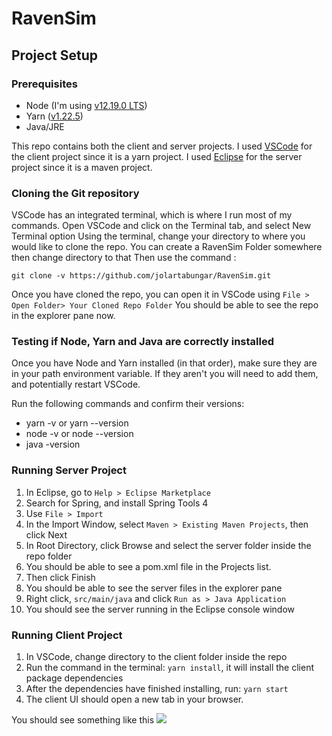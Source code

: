 # RavenSim
## Project Setup
### Prerequisites
- Node (I'm using [v12.19.0 LTS](https://nodejs.org/en/))
- Yarn ([v1.22.5](https://classic.yarnpkg.com/en/docs/install#windows-stable))
- Java/JRE

This repo contains both the client and server projects.
I used [VSCode](https://code.visualstudio.com/) for the client project since it is a yarn project.
I used [Eclipse](https://www.eclipse.org/downloads/) for the server project since it is a maven project.

### Cloning the Git repository
VSCode has an integrated terminal, which is where I run most of my commands.
Open VSCode and click on the Terminal tab, and select New Terminal option
Using the terminal, change your directory to where you would like to clone the repo.
You can create a RavenSim Folder somewhere then change directory to that
Then use the command :

`
git clone -v https://github.com/jolartabungar/RavenSim.git
`

Once you have cloned the repo, you can open it in VSCode using `File > Open Folder> Your Cloned Repo Folder`
You should be able to see the repo in the explorer pane now.

### Testing if Node, Yarn and Java are correctly installed
Once you have Node and Yarn installed (in that order), make sure they are in your path environment variable.
If they aren't you will need to add them, and potentially restart VSCode.

Run the following commands and confirm their versions:
- yarn -v or yarn --version
- node -v or node --version
- java -version

### Running Server Project
1. In Eclipse, go to `Help > Eclipse Marketplace`
2. Search for Spring, and install Spring Tools 4
3. Use `File > Import`
4. In the Import Window, select `Maven > Existing Maven Projects`, then click Next
5. In Root Directory, click Browse and select the server folder inside the repo folder
6. You should be able to see a pom.xml file in the Projects list.
7. Then click Finish
8. You should be able to see the server files in the explorer pane
9. Right click, `src/main/java` and click `Run as > Java Application`
10. You should see the server running in the Eclipse console window

### Running Client Project
1. In VSCode, change directory to the client folder inside the repo
2. Run the command in the terminal: `yarn install`, it will install the client package dependencies
3. After the dependencies have finished installing, run: `yarn start`
4. The client UI should open a new tab in your browser.

You should see something like this ![](https://github.com/jolartabungar/RavenSim/blob/master/images/example_setup.PNG)

